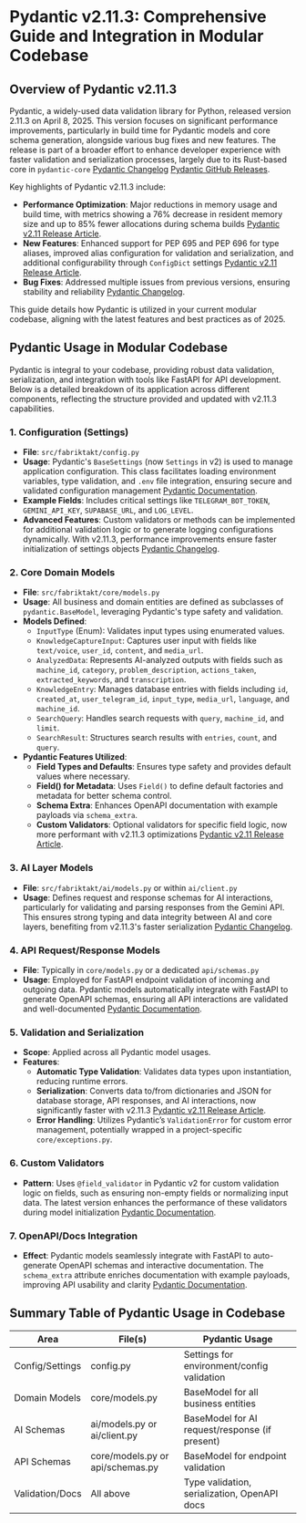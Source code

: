# Pydantic v2.11.3: Comprehensive Guide and Integration in Modular Codebase

## Overview of Pydantic v2.11.3

Pydantic, a widely-used data validation library for Python, released version 2.11.3 on April 8, 2025. This version focuses on significant performance improvements, particularly in build time for Pydantic models and core schema generation, alongside various bug fixes and new features. The release is part of a broader effort to enhance developer experience with faster validation and serialization processes, largely due to its Rust-based core in `pydantic-core` [Pydantic Changelog](https://docs.pydantic.dev/latest/changelog/) [Pydantic GitHub Releases](https://github.com/pydantic/pydantic/releases).

Key highlights of Pydantic v2.11.3 include:

- **Performance Optimization**: Major reductions in memory usage and build time, with metrics showing a 76% decrease in resident memory size and up to 85% fewer allocations during schema builds [Pydantic v2.11 Release Article](https://pydantic.dev/articles/pydantic-v2-11-release).
- **New Features**: Enhanced support for PEP 695 and PEP 696 for type aliases, improved alias configuration for validation and serialization, and additional configurability through `ConfigDict` settings [Pydantic v2.11 Release Article](https://pydantic.dev/articles/pydantic-v2-11-release).
- **Bug Fixes**: Addressed multiple issues from previous versions, ensuring stability and reliability [Pydantic Changelog](https://docs.pydantic.dev/latest/changelog/).

This guide details how Pydantic is utilized in your current modular codebase, aligning with the latest features and best practices as of 2025.

## Pydantic Usage in Modular Codebase

Pydantic is integral to your codebase, providing robust data validation, serialization, and integration with tools like FastAPI for API development. Below is a detailed breakdown of its application across different components, reflecting the structure provided and updated with v2.11.3 capabilities.

### 1. Configuration (Settings)

- **File**: `src/fabriktakt/config.py`
- **Usage**: Pydantic's `BaseSettings` (now `Settings` in v2) is used to manage application configuration. This class facilitates loading environment variables, type validation, and `.env` file integration, ensuring secure and validated configuration management [Pydantic Documentation](https://docs.pydantic.dev/latest/).
- **Example Fields**: Includes critical settings like `TELEGRAM_BOT_TOKEN`, `GEMINI_API_KEY`, `SUPABASE_URL`, and `LOG_LEVEL`.
- **Advanced Features**: Custom validators or methods can be implemented for additional validation logic or to generate logging configurations dynamically. With v2.11.3, performance improvements ensure faster initialization of settings objects [Pydantic Changelog](https://docs.pydantic.dev/latest/changelog/).

### 2. Core Domain Models

- **File**: `src/fabriktakt/core/models.py`
- **Usage**: All business and domain entities are defined as subclasses of `pydantic.BaseModel`, leveraging Pydantic's type safety and validation.
- **Models Defined**:
  - `InputType` (Enum): Validates input types using enumerated values.
  - `KnowledgeCaptureInput`: Captures user input with fields like `text/voice`, `user_id`, `content`, and `media_url`.
  - `AnalyzedData`: Represents AI-analyzed outputs with fields such as `machine_id`, `category`, `problem_description`, `actions_taken`, `extracted_keywords`, and `transcription`.
  - `KnowledgeEntry`: Manages database entries with fields including `id`, `created_at`, `user_telegram_id`, `input_type`, `media_url`, `language`, and `machine_id`.
  - `SearchQuery`: Handles search requests with `query`, `machine_id`, and `limit`.
  - `SearchResult`: Structures search results with `entries`, `count`, and `query`.
- **Pydantic Features Utilized**:
  - **Field Types and Defaults**: Ensures type safety and provides default values where necessary.
  - **Field() for Metadata**: Uses `Field()` to define default factories and metadata for better schema control.
  - **Schema Extra**: Enhances OpenAPI documentation with example payloads via `schema_extra`.
  - **Custom Validators**: Optional validators for specific field logic, now more performant with v2.11.3 optimizations [Pydantic v2.11 Release Article](https://pydantic.dev/articles/pydantic-v2-11-release).

### 3. AI Layer Models

- **File**: `src/fabriktakt/ai/models.py` or within `ai/client.py`
- **Usage**: Defines request and response schemas for AI interactions, particularly for validating and parsing responses from the Gemini API. This ensures strong typing and data integrity between AI and core layers, benefiting from v2.11.3's faster serialization [Pydantic Changelog](https://docs.pydantic.dev/latest/changelog/).

### 4. API Request/Response Models

- **File**: Typically in `core/models.py` or a dedicated `api/schemas.py`
- **Usage**: Employed for FastAPI endpoint validation of incoming and outgoing data. Pydantic models automatically integrate with FastAPI to generate OpenAPI schemas, ensuring all API interactions are validated and well-documented [Pydantic Documentation](https://docs.pydantic.dev/latest/).

### 5. Validation and Serialization

- **Scope**: Applied across all Pydantic model usages.
- **Features**:
  - **Automatic Type Validation**: Validates data types upon instantiation, reducing runtime errors.
  - **Serialization**: Converts data to/from dictionaries and JSON for database storage, API responses, and AI interactions, now significantly faster with v2.11.3 [Pydantic v2.11 Release Article](https://pydantic.dev/articles/pydantic-v2-11-release).
  - **Error Handling**: Utilizes Pydantic’s `ValidationError` for custom error management, potentially wrapped in a project-specific `core/exceptions.py`.

### 6. Custom Validators

- **Pattern**: Uses `@field_validator` in Pydantic v2 for custom validation logic on fields, such as ensuring non-empty fields or normalizing input data. The latest version enhances the performance of these validators during model initialization [Pydantic Documentation](https://docs.pydantic.dev/latest/).

### 7. OpenAPI/Docs Integration

- **Effect**: Pydantic models seamlessly integrate with FastAPI to auto-generate OpenAPI schemas and interactive documentation. The `schema_extra` attribute enriches documentation with example payloads, improving API usability and clarity [Pydantic Documentation](https://docs.pydantic.dev/latest/).

## Summary Table of Pydantic Usage in Codebase

| Area                | File(s)                        | Pydantic Usage                                   |
|---------------------|-------------------------------|--------------------------------------------------|
| Config/Settings     | config.py                      | Settings for environment/config validation      |
| Domain Models       | core/models.py                 | BaseModel for all business entities            |
| AI Schemas          | ai/models.py or ai/client.py   | BaseModel for AI request/response (if present) |
| API Schemas         | core/models.py or api/schemas.py| BaseModel for endpoint validation             |
| Validation/Docs     | All above                      | Type validation, serialization, OpenAPI docs    |